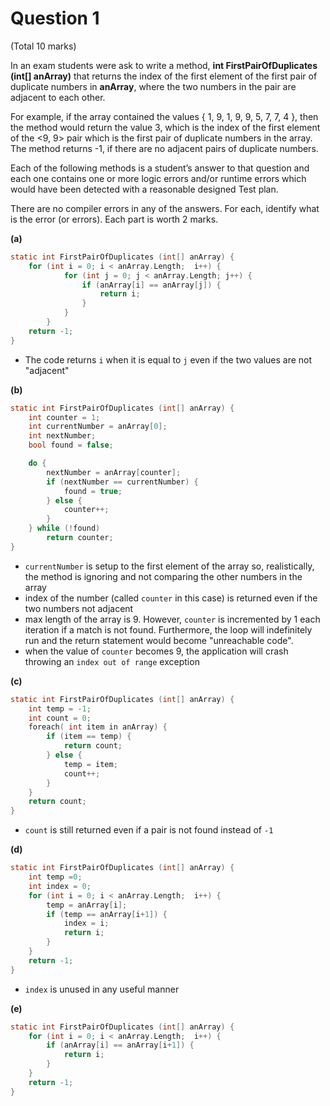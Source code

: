 # Question 1
(Total 10 marks)

In an exam students were ask to write a method, **int FirstPairOfDuplicates (int[] anArray)** that returns the index of the first element of the first pair of duplicate numbers in **anArray**, where the two numbers in the pair are adjacent to each other.

For example, if the array contained the values { 1, 9, 1, 9, 9, 5, 7, 7, 4 }, then the method would return the value 3, which is the index of the first element of the &lt;9, 9&gt; pair which is the first pair of duplicate numbers in the array. The method returns -1, if there are no adjacent pairs of duplicate numbers.

Each of the following methods is a student’s answer to that question and each one contains one or more logic errors and/or runtime errors which would have been detected with a reasonable designed Test plan.  

There are no compiler errors in any of the answers. For each, identify what is the error (or errors). Each part is worth 2 marks.

**(a)**
````c
static int FirstPairOfDuplicates (int[] anArray) {
    for (int i = 0; i < anArray.Length;  i++) {
            for (int j = 0; j < anArray.Length; j++) {
                if (anArray[i] == anArray[j]) {
                    return i;
                }
            }
        }
    return -1;
}
````

* The code returns `i` when it is equal to `j` even if the two values are not "adjacent"

**(b)**
````c
static int FirstPairOfDuplicates (int[] anArray) {
    int counter = 1;
    int currentNumber = anArray[0];
    int nextNumber;
    bool found = false;

    do {
        nextNumber = anArray[counter];
        if (nextNumber == currentNumber) {
            found = true;
        } else {
            counter++;
        }
    } while (!found)
        return counter;
}
````

* `currentNumber` is setup to the first element of the array so, realistically, the method is ignoring and not comparing the other numbers in the array
* index of the number (called `counter` in this case) is returned even if the two numbers not adjacent
* max length of the array is 9. However, `counter` is incremented by 1 each iteration if a match is not found. Furthermore, the loop will indefinitely run and the return statement would become "unreachable code".
* when the value of `counter` becomes 9, the application will crash throwing an `index out of range` exception

**(c)**
````c
static int FirstPairOfDuplicates (int[] anArray) {
    int temp = -1;
    int count = 0;
    foreach( int item in anArray) {
        if (item == temp) {
            return count;
        } else {
            temp = item;
            count++;
        }
    }
    return count;
}
````

* `count` is still returned even if a pair is not found instead of `-1`

**(d)**
````c
static int FirstPairOfDuplicates (int[] anArray) {
    int temp =0;
    int index = 0;
    for (int i = 0; i < anArray.Length;  i++) {
        temp = anArray[i];
        if (temp == anArray[i+1]) {
            index = i;
            return i;
        }
    }
    return -1;
}
````

* `index` is unused in any useful manner

**(e)**
````c
static int FirstPairOfDuplicates (int[] anArray) {
    for (int i = 0; i < anArray.Length;  i++) {
        if (anArray[i] == anArray[i+1]) {
            return i;
        }
    }
    return -1;
}
````

